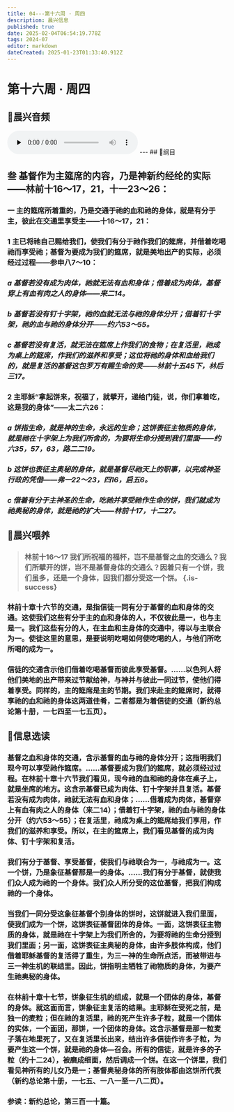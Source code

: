 ```yaml
---
title: 04---第十六周 · 周四
description: 晨兴信息
published: true
date: 2025-02-04T06:54:19.778Z
tags: 2024-07
editor: markdown
dateCreated: 2025-01-23T01:33:40.912Z
---
```


# 第十六周 · 周四
## 🎵晨兴音频
<audio id="audio" controls="" preload="none">
      <source id="mp3" src="/2024-07/week16/week16day4.mp3">
</audio>
---
## 📖纲目

## 叁	基督作为主筵席的内容，乃是神新约经纶的实际——林前十16～17，21，十一23～26：

### 一	主的筵席所着重的，乃是交通于祂的血和祂的身体，就是有分于主，彼此在交通里享受主——十16～17，21：

### 1	主已将祂自己赐给我们，使我们有分于祂作我们的筵席，并借着吃喝祂而享受祂；基督为要成为我们的筵席，就是美地出产的实际，必须经过过程——参申八7～10：

### *a	基督若没有成为肉体，祂就无法有血和身体；借着成为肉体，基督穿上有血有肉之人的身体——来二14。*

### *b	基督若没有钉十字架，祂的血就无法与祂的身体分开；借着钉十字架，祂的血与祂的身体分开——约六53～55。*

### *c	基督若没有复活，就无法在筵席上作我们的食物；在复活里，祂成为桌上的筵席，作我们的滋养和享受；这位将祂的身体和血给我们的，就是复活的基督这包罗万有赐生命的灵——林前十五45下，林后三17。*

### 2	主耶稣“拿起饼来，祝福了，就擘开，递给门徒，说，你们拿着吃，这是我的身体”——太二六26：

### *a	饼指生命，就是神的生命，永远的生命；这饼表征主物质的身体，就是祂在十字架上为我们所舍的，为要将生命分授到我们里面——约六35，57，63，路二二19。*

### *b	这饼也表征主奥秘的身体，就是基督尽祂天上的职事，以完成神圣行政的凭借——弗一22～23，四16，启五6。*

### *c	借着有分于主神圣的生命，吃祂并享受祂作生命的饼，我们就成为祂奥秘的身体，就是祂的扩大——林前十17，十二27。*

## 📖晨兴喂养

>### **林前十16～17**    **我们所祝福的福杯，岂不是基督之血的交通么？我们所擘开的饼，岂不是基督身体的交通么？因着只有一个饼，我们虽多，还是一个身体，因我们都分受这一个饼。** {.is-success}

### 林前十章十六节的交通，是指信徒一同有分于基督的血和身体的交通。这使我们这些有分于主的血和身体的人，不仅彼此是一，也与主是一。我们这些有分的人，在主血和主身体的交通中，得以与主联合为一。使徒这里的意思，是要说明吃喝如何使吃喝的人，与他们所吃所喝的成为一。

### 信徒的交通含示他们借着吃喝基督而彼此享受基督。……以色列人将他们美地的出产带来过节献给神，与神并与彼此一同过节，使他们得着享受。同样的，主的筵席是主的节期。我们来赴主的筵席时，就得享祂的血和祂的身体这两道佳肴，二者都是为着信徒的交通（新约总论第十册，一七四至一七五页）。

## 📖信息选读

### 基督之血和身体的交通，含示基督的血与祂的身体分开；这指明我们现今可以享受祂作筵席。……基督要成为我们的筵席，就必须经过过程。在林前十章十六节我们看见，现今祂的血和祂的身体在桌子上，就是坐席的地方。这含示基督已成为肉体、钉十字架并且复活。基督若没有成为肉体，祂就无法有血和身体；……借着成为肉体，基督穿上有血有肉之人的身体（来二14）；借着钉十字架，祂的血与祂的身体分开（约六53～55）；在复活里，祂成为桌上的筵席给我们享用，作我们的滋养和享受。所以，在主的筵席上，我们看见基督的成为肉体、钉十字架和复活。

### 我们有分于基督、享受基督，使我们与祂联合为一，与祂成为一。这一个饼，乃是象征基督那是一的身体。……我们有分于基督，就使我们众人成为祂的一个身体。我们众人所分受的这位基督，把我们构成祂的一个身体。

### 当我们一同分受这象征基督个别身体的饼时，这饼就进入我们里面，使我们成为一个饼，这饼表征基督团体的身体。一面，这饼表征主物质的身体，就是祂在十字架上为我们所舍的，为要将祂的生命分授到我们里面；另一面，这饼表征主奥秘的身体，由许多肢体构成，他们借着耶稣基督的复活得了重生，为三一神的生命所点活，而被带进与三一神生机的联结里。因此，饼指明主牺牲了祂物质的身体，为要产生祂奥秘的身体。

### 在林前十章十七节，饼象征生机的组成，就是一个团体的身体，基督的身体。就这面而言，饼象征主复活的结果。主耶稣在受死之前，是独一的麦粒；但在祂的复活里，祂的死产生许多子粒，就是一个团体的实体，一个面团，那饼，一个团体的身体。这含示基督是那一粒麦子落在地里死了，又在复活里长出来，结出许多信徒作许多子粒，为要产生这一个饼，就是祂的身体—召会。所有的信徒，就是许多的子粒（约十二24），被磨成细面，然后调成一个饼。在这一个饼里，我们看见神所有的儿女乃是一；基督奥秘身体的所有肢体都由这饼所代表（新约总论第十册，一七五、一八一至一八二页）。

### 参读：新约总论，第三百一十篇。
<!-- Google tag (gtag.js) -->
<script async src="https://www.googletagmanager.com/gtag/js?id=G-1P8709Z16T"></script>
<script>
  window.dataLayer = window.dataLayer || [];
  function gtag(){dataLayer.push(arguments);}
  gtag('js', new Date());

  gtag('config', 'G-1P8709Z16T');
</script>
